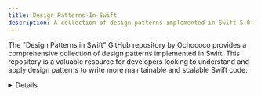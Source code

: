 ```yaml
---
title: Design Patterns-In-Swift
description: A collection of design patterns implemented in Swift 5.0.
---
```


The "Design Patterns in Swift" GitHub repository by Ochococo provides a comprehensive collection of design patterns implemented in Swift. This repository is a valuable resource for developers looking to understand and apply design patterns to write more maintainable and scalable Swift code.

<details>
**URL:** https://github.com/ochococo/Design-Patterns-In-Swift

**Authors:** `Ochococo Team`

**Complexity Levels:**
   - **Beginner:** 20%
   - **Intermediate:** 40%
   - **Advanced:** 40%

**Frequency of Updates:** Regularly updated with new patterns and improvements.

**Types of Content:**
   - **Patterns:** 60% (Creational, Structural, and Behavioral design patterns)
   - **Examples:** 30% (Practical examples and code snippets)
   - **Documentation:** 10% (In-depth explanations and usage)

**Additional Features:**
   - **Community Contributions:** Open for contributions and suggestions from the developer community.
   - **Interactive Content:** Code examples for each design pattern.
</details>

<LinkCard title="Visit Design Patterns in Swift on GitHub" href="https://github.com/ochococo/Design-Patterns-In-Swift" />